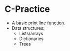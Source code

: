 # C-Practice

- A basic print line function.
- Data structures:
    - Lists/arrays
    - Dictionaries
    - Trees
